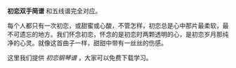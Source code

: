 

**初恋双手简谱** 和五线谱完全对应。

每个人都只有一次初恋，或甜蜜或心酸，不管怎样，初恋总是心中那片最柔软，最不可遗忘的地方。我们怀念初恋，怀念的是初恋时两颗透明的心，是初恋岁月那纯净的心灵。就像这首曲子一样，甜甜中带有一丝丝的伤感。

这里我们提供 _初恋钢琴谱_ ，大家可以免费下载学习。


